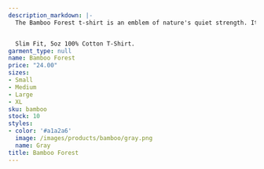 ```yaml
---
description_markdown: |-
  The Bamboo Forest t-shirt is an emblem of nature's quiet strength. Its reminds us of our commitment to the preservation of these peaceful groves.


  Slim Fit, 5oz 100% Cotton T-Shirt.
garment_type: null
name: Bamboo Forest
price: "24.00"
sizes:
- Small
- Medium
- Large
- XL
sku: bamboo
stock: 10
styles:
- color: '#a1a2a6'
  image: /images/products/bamboo/gray.png
  name: Gray
title: Bamboo Forest
---
```

